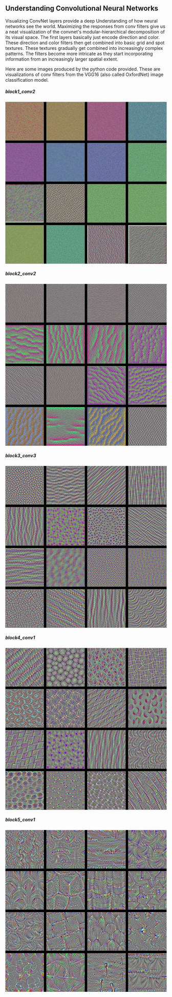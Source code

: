 ## Understanding Convolutional Neural Networks

Visualizing ConvNet layers provide a deep Understanding of how neural networks see the world. Maximizing the responses from conv filters give us a neat visualization of the convnet's modular-hierarchical decomposition of its visual space. The first layers basically just encode direction and color. These direction and color filters then get combined into basic grid and spot textures. These textures gradually get combined into increasingly complex patterns. The filters become more intricate as they start incorporating information from an increasingly larger spatial extent.

Here are some images produced by the python code provided. These are visualizations of conv filters from the VGG16 (also called OxfordNet) image classification model.

##### block1_conv2
![block1_conv2](images/stitched_filters_4x4_block1_conv2.png)

##### block2_conv2
![block2_conv2](images/stitched_filters_4x4_block2_conv2.png)

##### block3_conv3
![block3_conv3](images/stitched_filters_4x4_block3_conv3.png)

##### block4_conv1
![block4_conv1](images/stitched_filters_4x4_block4_conv1.png)

##### block5_conv1
![block5_conv1](images/stitched_filters_4x4_block5_conv1.png)
